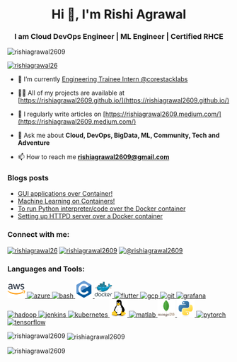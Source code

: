 <h1 align="center">Hi 👋, I'm Rishi Agrawal</h1>
<h3 align="center">I am Cloud DevOps Engineer | ML Engineer | Certified RHCE</h3>

<p align="left"> <img src="https://komarev.com/ghpvc/?username=rishiagrawal2609&label=Profile%20views&color=0e75b6&style=flat" alt="rishiagrawal2609" /> </p>

<p align="left"> <a href="https://twitter.com/rishiagrawal26" target="blank"><img src="https://img.shields.io/twitter/follow/rishiagrawal26?logo=twitter&style=for-the-badge" alt="rishiagrawal26" /></a> </p>

- 🔭 I’m currently [Engineering Trainee Intern @corestacklabs](https://discover.corestack.io)

- 👨‍💻 All of my projects are available at [https://rishiagrawal2609.github.io/](https://rishiagrawal2609.github.io/)

- 📝 I regularly write articles on [https://rishiagrawal2609.medium.com/](https://rishiagrawal2609.medium.com/)

- 💬 Ask me about **Cloud, DevOps, BigData, ML, Community, Tech and Adventure**

- 📫 How to reach me **rishiagrawal2609@gmail.com**

### Blogs posts
<!-- BLOG-POST-LIST:START -->
- [GUI applications over Container!](https://rishiagrawal2609.medium.com/gui-applications-over-container-e6dd6f90b0fc?source=rss-7674d5022296------2)
- [Machine Learning on Containers!](https://medium.com/analytics-vidhya/machine-learning-on-containers-a27ec5288526?source=rss-7674d5022296------2)
- [To run Python interpreter/code over the Docker container](https://rishiagrawal2609.medium.com/to-run-python-interpreter-code-over-the-docker-container-7562bb455f2f?source=rss-7674d5022296------2)
- [Setting up HTTPD server over a Docker container](https://rishiagrawal2609.medium.com/setting-up-httpd-server-over-a-docker-container-a841663007a9?source=rss-7674d5022296------2)
<!-- BLOG-POST-LIST:END -->

<h3 align="left">Connect with me:</h3>
<p align="left">
<a href="https://twitter.com/rishiagrawal26" target="blank"><img align="center" src="https://raw.githubusercontent.com/rahuldkjain/github-profile-readme-generator/master/src/images/icons/Social/twitter.svg" alt="rishiagrawal26" height="30" width="40" /></a>
<a href="https://linkedin.com/in/rishiagrawal2609" target="blank"><img align="center" src="https://raw.githubusercontent.com/rahuldkjain/github-profile-readme-generator/master/src/images/icons/Social/linked-in-alt.svg" alt="rishiagrawal2609" height="30" width="40" /></a>
<a href="https://medium.com/@rishiagrawal2609" target="blank"><img align="center" src="https://raw.githubusercontent.com/rahuldkjain/github-profile-readme-generator/master/src/images/icons/Social/medium.svg" alt="@rishiagrawal2609" height="30" width="40" /></a>
</p>

<h3 align="left">Languages and Tools:</h3>
<p align="left"> <a href="https://aws.amazon.com" target="_blank" rel="noreferrer"> <img src="https://raw.githubusercontent.com/devicons/devicon/master/icons/amazonwebservices/amazonwebservices-original-wordmark.svg" alt="aws" width="40" height="40"/> </a> <a href="https://azure.microsoft.com/en-in/" target="_blank" rel="noreferrer"> <img src="https://www.vectorlogo.zone/logos/microsoft_azure/microsoft_azure-icon.svg" alt="azure" width="40" height="40"/> </a> <a href="https://www.gnu.org/software/bash/" target="_blank" rel="noreferrer"> <img src="https://www.vectorlogo.zone/logos/gnu_bash/gnu_bash-icon.svg" alt="bash" width="40" height="40"/> </a> <a href="https://www.cprogramming.com/" target="_blank" rel="noreferrer"> <img src="https://raw.githubusercontent.com/devicons/devicon/master/icons/c/c-original.svg" alt="c" width="40" height="40"/> </a> <a href="https://www.docker.com/" target="_blank" rel="noreferrer"> <img src="https://raw.githubusercontent.com/devicons/devicon/master/icons/docker/docker-original-wordmark.svg" alt="docker" width="40" height="40"/> </a> <a href="https://flutter.dev" target="_blank" rel="noreferrer"> <img src="https://www.vectorlogo.zone/logos/flutterio/flutterio-icon.svg" alt="flutter" width="40" height="40"/> </a> <a href="https://cloud.google.com" target="_blank" rel="noreferrer"> <img src="https://www.vectorlogo.zone/logos/google_cloud/google_cloud-icon.svg" alt="gcp" width="40" height="40"/> </a> <a href="https://git-scm.com/" target="_blank" rel="noreferrer"> <img src="https://www.vectorlogo.zone/logos/git-scm/git-scm-icon.svg" alt="git" width="40" height="40"/> </a> <a href="https://grafana.com" target="_blank" rel="noreferrer"> <img src="https://www.vectorlogo.zone/logos/grafana/grafana-icon.svg" alt="grafana" width="40" height="40"/> </a> <a href="https://hadoop.apache.org/" target="_blank" rel="noreferrer"> <img src="https://www.vectorlogo.zone/logos/apache_hadoop/apache_hadoop-icon.svg" alt="hadoop" width="40" height="40"/> </a> <a href="https://www.jenkins.io" target="_blank" rel="noreferrer"> <img src="https://www.vectorlogo.zone/logos/jenkins/jenkins-icon.svg" alt="jenkins" width="40" height="40"/> </a> <a href="https://kubernetes.io" target="_blank" rel="noreferrer"> <img src="https://www.vectorlogo.zone/logos/kubernetes/kubernetes-icon.svg" alt="kubernetes" width="40" height="40"/> </a> <a href="https://www.linux.org/" target="_blank" rel="noreferrer"> <img src="https://raw.githubusercontent.com/devicons/devicon/master/icons/linux/linux-original.svg" alt="linux" width="40" height="40"/> </a> <a href="https://www.mathworks.com/" target="_blank" rel="noreferrer"> <img src="https://upload.wikimedia.org/wikipedia/commons/2/21/Matlab_Logo.png" alt="matlab" width="40" height="40"/> </a> <a href="https://www.mongodb.com/" target="_blank" rel="noreferrer"> <img src="https://raw.githubusercontent.com/devicons/devicon/master/icons/mongodb/mongodb-original-wordmark.svg" alt="mongodb" width="40" height="40"/> </a> <a href="https://www.python.org" target="_blank" rel="noreferrer"> <img src="https://raw.githubusercontent.com/devicons/devicon/master/icons/python/python-original.svg" alt="python" width="40" height="40"/> </a> <a href="https://pytorch.org/" target="_blank" rel="noreferrer"> <img src="https://www.vectorlogo.zone/logos/pytorch/pytorch-icon.svg" alt="pytorch" width="40" height="40"/> </a> <a href="https://www.tensorflow.org" target="_blank" rel="noreferrer"> <img src="https://www.vectorlogo.zone/logos/tensorflow/tensorflow-icon.svg" alt="tensorflow" width="40" height="40"/> </a> </p>

<p><img align="left" src="https://github-readme-stats.vercel.app/api/top-langs?username=rishiagrawal2609&show_icons=true&locale=en&layout=compact" alt="rishiagrawal2609" /></p>

<p>&nbsp;<img align="center" src="https://github-readme-stats.vercel.app/api?username=rishiagrawal2609&show_icons=true&locale=en" alt="rishiagrawal2609" /></p>

<p><img align="center" src="https://github-readme-streak-stats.herokuapp.com/?user=rishiagrawal2609&" alt="rishiagrawal2609" /></p>

